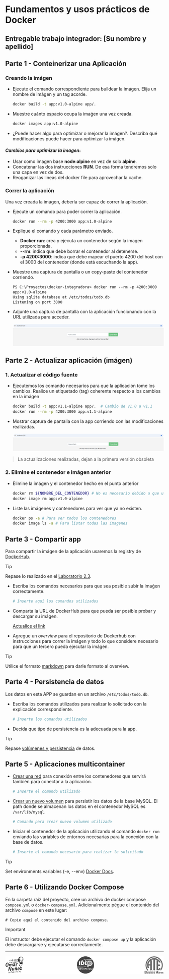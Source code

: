# Fundamentos y usos prácticos de Docker

## Entregable trabajo integrador: [Su nombre y apellido]


## Parte 1 - Conteinerizar una Aplicación


### Creando la imágen

- Ejecute el comando correspondiente para buildear la imágen. Elija un nombre de imágen y un tag acorde. 

    ```bash
    docker build -t app:v1.0-alpine app/.
    ```
- Muestre cuánto espacio ocupa la imaǵen una vez creada.

    ```bash
    docker images app:v1.0-alpine
    ```
- ¿Puede hacer algo para optimizar o mejorar la imágen?. Describa qué modificaciones puede hacer para optimizar la imágen.

#### _Cambios para optimizar la imagen_:
- Usar como imagen base **node:alpine** en vez de solo **alpine**.
- Concatenar las dos instrucciones **RUN**. De esa forma tendremos solo una capa en vez de dos.
- Reoganizar las lineas del docker file para aprovechar la cache.



### Correr la aplicación

Una vez creada la imágen, debería ser capaz de correr la aplicación.


- Ejecute un comando para poder correr la aplicación.
    ```bash
    docker run --rm -p 4200:3000 app:v1.0-alpine
    ```
- Explique el comando y cada parámetro enviado.
    - **Docker run**: crea y ejecuta un contenedor según la imagen proporcionada.
    - **--rm**: indica que debe borrar el contenedor al detenerse.
    - **-p 4200:3000**: indica que debe mapear el puerto 4200 del host con el 3000 del contenedor (donde está escuchando la app).
    
- Muestre una captura de pantalla o un copy-paste del contenedor corriendo.

    ```
    PS C:\Proyectos\docker-integradora> docker run --rm -p 4200:3000 app:v1.0-alpine
    Using sqlite database at /etc/todos/todo.db
    Listening on port 3000
    ```

- Adjunte una captura de pantalla con la aplicación funcionando con la URL utilizada para acceder.

    ![Screenshot](./imgs/url-app-corriendo.png)


## Parte 2 - Actualizar aplicación (imágen)

### 1. Actualizar el código fuente

- Ejecutemos los comando necesarios para que la aplicación tome los cambios. Realice un etiquetado (tag) coherente respecto a los cambios en la imágen
    
    ```bash
    docker build -t app:v1.1-alpine app/.  # Cambio de v1.0 a v1.1
    docker run --rm -p 4200:3000 app:v1.1-alpine
    ```

- Mostrar captura de pantalla con la app corriendo con las modificaciones realizadas.

    ![Screenshot](./imgs/url-app-corriendo-2.png)

> La actualizaciones realizadas, dejan a la primera versión obsoleta

### 2. Elimine el contenedor e imágen anterior

- Elimine la imágen y el contenedor hecho en el punto anterior

    ```bash
    docker rm ${NOMBRE_DEL_CONTENEDOR} # No es necesario debido a que usé el flag --rm anteriormente.
    docker image rm app:v1.0-alpine
    ```

- Liste las imágenes y contenedores para ver que ya no existen.

    ```bash
    docker ps -a # Para ver todos los contenedores
    docker image ls -a # Para listar todas las imagenes
    ```


## Parte 3 - Compartir app

Para compartir la imágen de la aplicación usaremos la registry de [DockerHub](https://hub.docker.com/).

> [!TIP]
> Repase lo realizado en el [Laboratorio 2.3](https://github.com/kity-linuxero/docker_410_practicas/blob/main/labs/02-conceptos-basicos/23-images-push.md#3-subimos-a-la-registry).


- Escriba los comandos necesarios para que sea posible subir la imaǵen correctamente.

    ```bash
    # Inserte aquí los comandos utilizados
    ```

- Comparta la URL de DockerHub para que pueda ser posible probar y descargar su imágen.

    [Actualice el link](https://docker.idepba.com.ar)

- Agregue un _overview_ para el repositorio de Dockerhub con instrucciones para correr la imágen y todo lo que considere necesario para que un tercero pueda ejecutar la imágen.

> [!TIP]
> Utilice el formato [markdown](https://docs.github.com/es/get-started/writing-on-github/getting-started-with-writing-and-formatting-on-github/basic-writing-and-formatting-syntax) para darle formato al overview.


## Parte 4 - Persistencia de datos

Los datos en esta APP se guardan en un archivo `/etc/todos/todo.db`.

- Escriba los comandos utilizados para realizar lo solicitado con la explicación correspondiente.

    ```bash
    # Inserte los comandos utilizados
    ```

- Decida que tipo de persistencia es la adecuada para la app.

> [!TIP]
> Repase [volúmenes y persistencia](https://docker.idepba.com.ar/clase4.html#/volumenes) de datos.


## Parte 5 - Aplicaciones multicontainer


- [Crear una red](https://docker.idepba.com.ar/clase4.html#/network_create) para conexión entre los contenedores que servirá también para conectar a la aplicación.

    ```bash
    # Inserte el comando utilizado
    ```
- [Crear un nuevo volumen](https://docker.idepba.com.ar/clase4.html#/volume_create) para persistir los datos de la base MySQL. El path donde se almacenan los datos en el contenedor MySQL es `/var/lib/mysql`.
    
    ```bash
    # Comando para crear nuevo volumen utilizado
    ```
- Iniciar el contenedor de la aplicación utilizando el comando `docker run` enviando las variables de entornos necesarias para la conexión con la base de datos.

    ```bash
    # Inserte el comando necesario para realizar lo solicitado
    ```

> [!TIP]
> Set environments variables (-e, --env) [Docker Docs](https://docs.docker.com/reference/cli/docker/container/run/#env).




## Parte 6 - Utilizando Docker Compose

En la carpeta raíz del proyecto, cree un archivo de docker compose `compose.yml` o `docker-compose.yml`. Adicionalmente pégue el contenido del archivo `compose` en este lugar:

```compose
# Copie aquí el contenido del archivo compose.
```

> [!IMPORTANT]  
> El instructor debe ejecutar el comando `docker compose up` y la aplicación debe descargarse y ejecutarse correctamente.

----


<p align="center">
  <img src="./imgs/logos.footer.gray.webp">
</p>




